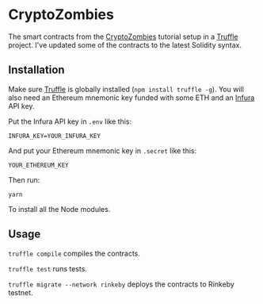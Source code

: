 # CryptoZombies

The smart contracts from the [CryptoZombies](https://cryptozombies.io/) tutorial setup in a [Truffle](https://www.trufflesuite.com/truffle) project. I've updated some of the contracts to the latest Solidity syntax.

## Installation

Make sure [Truffle](https://www.trufflesuite.com/truffle) is globally installed (`npm install truffle -g`). You will also need an Ethereum mnemonic key funded with some ETH and an [Infura](https://infura.io/) API key.

Put the Infura API key in `.env` like this:

```
INFURA_KEY=YOUR_INFURA_KEY
```

And put your Ethereum mnemonic key in `.secret` like this:

```
YOUR_ETHEREUM_KEY
```

Then run:

```
yarn
```

To install all the Node modules.

## Usage

`truffle compile` compiles the contracts.

`truffle test` runs tests.

`truffle migrate --network rinkeby` deploys the contracts to Rinkeby testnet.